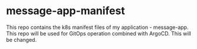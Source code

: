 # message-app-manifest
This repo contains the k8s manifest files of my application - message-app. This repo will be used for GitOps operation combined with ArgoCD.
This will be changed.